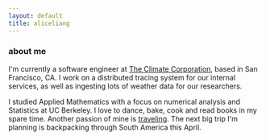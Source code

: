 ```yaml
---
layout: default
title: aliceliang
---
```


<h3>
  <a name="about-me" class="anchor" href="#about-me"><span class="octicon octicon-link"></span></a>about me</h3>

<p>I'm currently a software engineer at <a href="http://www.climate.com">The Climate Corporation</a>, based in San Francisco, CA.  I work on a distributed tracing system for our internal services, as well as ingesting lots of weather data for our researchers.</p>

<p>I studied Applied Mathematics with a focus on numerical analysis and Statistics at UC Berkeley.  I love to dance, bake, cook and read books in my spare time.  Another passion of mine is <a href="http://speakeasyalice.wordpress.com">traveling</a>.  The next big trip I'm planning is backpacking through South America this April.</p>


